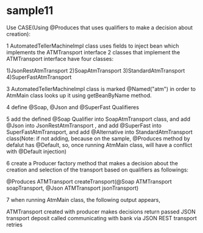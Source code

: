 sample11
===============

Use CASE(Using @Produces that uses qualifiers to make a decision about creation):

1 AutomatedTellerMachineImpl class uses fields to inject bean which implements the ATMTransport interface
2 classes that implement the ATMTransport interface have four classes:

1)JsonRestAtmTransport
2)SoapAtmTransport
3)StandardAtmTransport
4)SuperFastAtmTransport

3 AutomatedTellerMachineImpl class is marked @Named("atm") in order to AtmMain class looks up it using getBeanByName method.

4 define @Soap, @Json and @SuperFast  Qualifieres

5 add the defined @Soap Qualifier into SoapAtmTransport class, and add @Json into JsonRestAtmTransport , and add @SuperFast into SuperFastAtmTransport,
and add @Alternative into StandardAtmTransport class(Note: if not adding, because on the sample, @Produces method by defalut has @Default, so, once running
AtmMain class, will have a conflict with @Default injection)

6 create a Producer factory method that makes a decision about the creation and selection of the transport based on qualifiers as followings:

@Produces
	ATMTransport createTransport(@Soap ATMTransport soapTransport,
			@Json ATMTransport jsonTransport)

7 when running AtmMain class,  the following output appears,

ATMTransport created with producer makes decisions
return passed JSON transport
deposit called
communicating with bank via JSON REST transport retries

